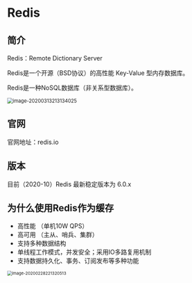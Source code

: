 # Redis

## 简介

Redis：Remote Dictionary Server

Redis是一个开源（BSD协议）的高性能 Key-Value 型内存数据库。

Redis是一种NoSQL数据库（非关系型数据库）。



<img src="..\md_resource\image-20200313213134025.png" alt="image-20200313213134025" style="zoom:80%;" />

## 官网

官网地址：redis.io



## 版本

目前（2020-10）Redis 最新稳定版本为 6.0.x 





## 为什么使用Redis作为缓存

- 高性能  （单机10W QPS）
- 高可用  （主从、哨兵、集群）
- 支持多种数据结构
- 单线程工作模式，并发安全；采用IO多路复用机制
- 支持数据持久化、事务、订阅发布等多种功能



<img src="..\md_resource\image-20200228221320513.png" alt="image-20200228221320513" style="zoom: 67%;" />



